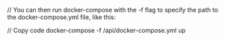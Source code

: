 // You can then run docker-compose with the -f flag to specify the path to the docker-compose.yml file, like this:

// Copy code
docker-compose -f /api/docker-compose.yml up
